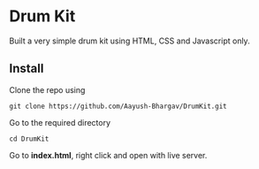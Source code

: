 # Drum Kit
Built a very simple drum kit using HTML, CSS and Javascript only.
## Install 
Clone the repo using
```
git clone https://github.com/Aayush-Bhargav/DrumKit.git
```
Go to the required directory
```
cd DrumKit
```
Go to **index.html**, right click and open with live server.

